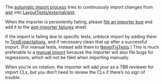 The [automatic import process](https://chromium.googlesource.com/chromium/src/+/master/docs/testing/web_platform_tests.md#automatic-import-process) tries to continuously import changes from [wpt](https://github.com/web-platform-tests/wpt) into [LayoutTests/external/wpt](https://cs.chromium.org/chromium/src/third_party/WebKit/LayoutTests/external/wpt/).

When the importer is persistently failing, please [file an importer bug](https://bugs.chromium.org/p/chromium/issues/entry?components=Blink%3EInfra%3EEcosystem&cc=robertma@chromium.org&summary=[WPT%20Import]) and add it to the
[wpt-importer failures](https://docs.google.com/spreadsheets/d/19y9DUuYspuYU_hUZ-fYc10ibTHfMyTx55HLZfuwSNDQ/edit?usp=sharing) sheet.

If the import is failing due to specific tests, unblock import by adding them to [TestExpectations](https://cs.chromium.org/chromium/src/third_party/WebKit/LayoutTests/TestExpectations), and if necessary clean that up after a successful import. (For manual tests, instead add them to [NeverFixTests](https://cs.chromium.org/chromium/src/third_party/WebKit/LayoutTests/NeverFixTests).) This is much preferable to a [manual import](https://chromium.googlesource.com/chromium/src/+/master/docs/testing/web_platform_tests.md#Manual-import) because the importer will also file bugs for regressions, which will not be filed when importing manually.




When you're on rotation, the importer will add your as a TBR reviewer for import CLs, but you don’t need to review the CLs if there’s no sign of trouble.
